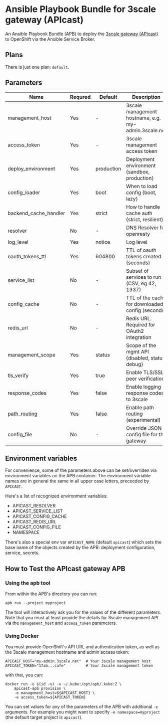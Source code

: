 # Ansible Playbook Bundle for 3scale gateway (APIcast)

An Ansible Playbook Bundle (APB) to deploy the
[3scale gateway (APIcast)](https://support.3scale.net) to OpenShift via the
Ansible Service Broker.

## Plans

There is just one plan: `default`.

## Parameters

Name                  | Requred | Default    | Description                                          |
----------------------|---------|------------|------------------------------------------------------|
management_host       | Yes     | -          | 3scale management hostname, e.g. my-admin.3scale.net |
access_token          | Yes     | -          | 3scale management access token                       |
deploy_environment    | Yes     | production | Deployment environment {sandbox, production}         |
config_loader         | Yes     | boot       | When to load config {boot, lazy}                     |
backend_cache_handler | Yes     | strict     | How to handle cache auth {strict, resilient}         |
resolver              | No      | -          | DNS Resolver for openresty                           |
log_level             | Yes     | notice     | Log level                                            |
oauth_tokens_ttl      | Yes     | 604800     | TTL of oauth tokens created (seconds)                |
service_list          | No      | -          | Subset of services to run (CSV, eg 42, 1337)         |
config_cache          | No      | -          | TTL of the cache for downloaded config (seconds)     |
redis_url             | No      | -          | Redis URL. Required for OAuth2 integration           |
management_scope      | Yes     | status     | Scope of the mgmt API {disabled, status, debug}      |
tls_verify            | Yes     | true       | Enable TLS/SSL peer verification                     |
response_codes        | Yes     | false      | Enable logging response codes to 3scale              |
path_routing          | Yes     | false      | Enable path routing (experimental)                   |
config_file           | No      | -          | Override JSON config file for the gateway            |

## Environment variables

For convenience, some of the parameters above can be set/overriden via
environment variables on the APB container. The environment variable names are
in general the same in all upper case letters, preceeded by `APICAST`.

Here's a list of recognized environment variables:

- APICAST_RESOLVER
- APICAST_SERVICE_LIST
- APICAST_CONFIG_CACHE
- APICAST_REDIS_URL
- APICAST_CONFIG_FILE
- NAMESPACE

There's also a special env var `APICAST_NAME` (default `apicast`) which sets the
base name of the objects created by the APB: deployment configuration, service,
secrets.

## How to Test the APIcast gateway APB

### Using the apb tool

From within the APB's directory you can run:

    apb run --project myproject

The tool will interactively ask you for the values of the different parameters.
Note that you must at least provide the details for 3scale management API via
the `management_host` and `access_token` parameters.

### Using Docker

You must provide OpenShift's API URL and authentication token, as well as the
3scale management hostname and admin access token:

    APICAST_HOST="my-admin.3scale.net"  # Your 3scale management host
    APICAST_TOKEN="17ab...cafe"         # Your 3scale management token

with that, you can:

    docker run -u $(id -u) -v ~/.kube:/opt/apb/.kube:Z \
        apicast-apb provision \
        -e management_host=${APICAST_HOST} \
        -e access_token=${APICAST_TOKEN}

You can set values for any of the parameters of the APB with additional `-e`
arguments. For example you might want to specify `-e namespace=myproject` (the
default target project is `apicast`).
